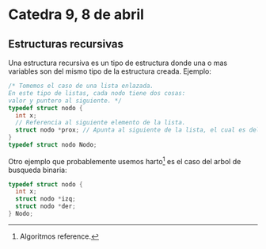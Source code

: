 # Catedra 9, 8 de abril

## Estructuras recursivas

Una estructura recursiva es un tipo de estructura donde una o mas variables son del mismo tipo de la estructura creada. Ejemplo: 

``` c 
/* Tomemos el caso de una lista enlazada.
En este tipo de listas, cada nodo tiene dos cosas:
valor y puntero al siguiente. */
typedef struct nodo {
  int x;
  // Referencia al siguiente elemento de la lista.
  struct nodo *prox; // Apunta al siguiente de la lista, el cual es del mismo tipo.
} 
typedef struct nodo Nodo;
```
Otro ejemplo que probablemente usemos harto[^1] es el caso del arbol de busqueda binaria:
``` c 
typedef struct nodo {
  int x;
  struct nodo *izq;
  struct nodo *der;
} Nodo;
```





[^1]: Algoritmos reference.




